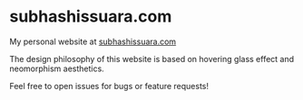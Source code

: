 # subhashissuara.com

My personal website at [subhashissuara.com](https://www.subhashissuara.com/)

The design philosophy of this website is based on hovering glass effect and neomorphism aesthetics.

Feel free to open issues for bugs or feature requests!
